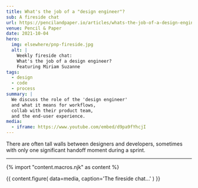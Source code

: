 ```yaml
---
title: What's the job of a "design engineer"?
sub: A fireside chat
url: https://pencilandpaper.io/articles/whats-the-job-of-a-design-engineer/
venue: Pencil & Paper
date: 2021-10-04
hero:
  img: elsewhere/pnp-fireside.jpg
  alt: |
    Weekly fireside chat:
    What's the job of a design engineer?
    Featuring Miriam Suzanne
tags:
  - design
  - code
  - process
summary: |
  We discuss the role of the 'design engineer'
  and what it means for workflows,
  collab with their product team,
  and the end-user experience.
media:
  - iframe: https://www.youtube.com/embed/d9pa9fYhcjI
---
```


There are often tall walls
between designers and developers,
sometimes with only one
significant handoff moment during a sprint.

------

{% import "content.macros.njk" as content %}

{{ content.figure(
  data=media,
  caption='The fireside chat...'
) }}
